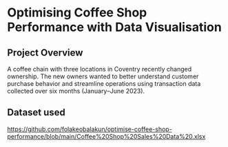# Optimising Coffee Shop Performance with Data Visualisation
## Project Overview
A coffee chain with three locations in Coventry recently changed ownership. The new owners wanted to better understand customer purchase behavior and streamline operations using transaction data collected over six months (January–June 2023).

## Dataset used
https://github.com/folakeobalakun/optimise-coffee-shop-performance/blob/main/Coffee%20Shop%20Sales%20Data%20.xlsx
